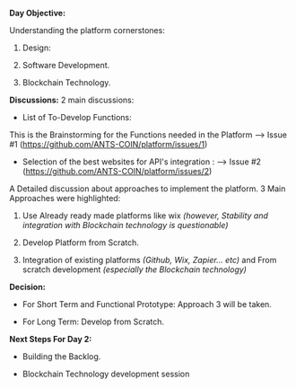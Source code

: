 **Day Objective:**

Understanding the platform cornerstones:

 1. Design:

 2. Software Development.

 3. Blockchain Technology. 

**Discussions:**
2 main discussions:
- List of To-Develop Functions: 

This is the Brainstorming for the Functions needed in the Platform --> Issue #1 (https://github.com/ANTS-COIN/platform/issues/1)

- Selection of the best websites for API's integration : --> Issue #2 (https://github.com/ANTS-COIN/platform/issues/2)

A Detailed discussion about approaches to implement the platform. 3 Main Approaches were highlighted:

1. Use Already ready made platforms like wix _(however, Stability and integration with Blockchain technology is questionable)_

2. Develop Platform from Scratch.

3. Integration of existing platforms _(Github, Wix, Zapier... etc)_ and From scratch development _(especially the Blockchain technology)_

**Decision:**

- For Short Term and Functional Prototype: Approach 3 will be taken.

- For Long Term: Develop from Scratch.

**Next Steps For Day 2:**

- Building the Backlog.

- Blockchain Technology development session
